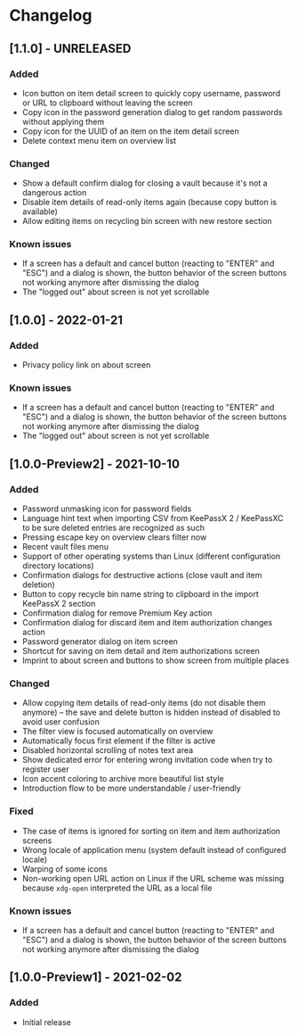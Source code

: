 # Changelog

## [1.1.0] - UNRELEASED

### Added
- Icon button on item detail screen to quickly copy username, password or URL to clipboard without leaving the screen
- Copy icon in the password generation dialog to get random passwords without applying them
- Copy icon for the UUID of an item on the item detail screen
- Delete context menu item on overview list

### Changed
- Show a default confirm dialog for closing a vault because it's not a dangerous action
- Disable item details of read-only items again (because copy button is available)
- Allow editing items on recycling bin screen with new restore section

### Known issues
- If a screen has a default and cancel button (reacting to "ENTER" and "ESC") and a dialog is shown, the button behavior of the screen buttons not working anymore after dismissing the dialog
- The "logged out" about screen is not yet scrollable

## [1.0.0] - 2022-01-21

### Added
- Privacy policy link on about screen

### Known issues
- If a screen has a default and cancel button (reacting to "ENTER" and "ESC") and a dialog is shown, the button behavior of the screen buttons not working anymore after dismissing the dialog
- The "logged out" about screen is not yet scrollable

## [1.0.0-Preview2] - 2021-10-10

### Added
- Password unmasking icon for password fields
- Language hint text when importing CSV from KeePassX 2 / KeePassXC to be sure deleted entries are recognized as such
- Pressing escape key on overview clears filter now
- Recent vault files menu
- Support of other operating systems than Linux (different configuration directory locations)
- Confirmation dialogs for destructive actions (close vault and item deletion)
- Button to copy recycle bin name string to clipboard in the import KeePassX 2 section
- Confirmation dialog for remove Premium Key action
- Confirmation dialog for discard item and item authorization changes action
- Password generator dialog on item screen
- Shortcut for saving on item detail and item authorizations screen
- Imprint to about screen and buttons to show screen from multiple places

### Changed
- Allow copying item details of read-only items (do not disable them anymore) – the save and delete button is hidden instead of disabled to avoid user confusion
- The filter view is focused automatically on overview
- Automatically focus first element if the filter is active
- Disabled horizontal scrolling of notes text area
- Show dedicated error for entering wrong invitation code when try to register user
- Icon accent coloring to archive more beautiful list style
- Introduction flow to be more understandable / user-friendly

### Fixed
- The case of items is ignored for sorting on item and item authorization screens
- Wrong locale of application menu (system default instead of configured locale)
- Warping of some icons
- Non-working open URL action on Linux if the URL scheme was missing because `xdg-open` interpreted the URL as a local file

### Known issues
- If a screen has a default and cancel button (reacting to "ENTER" and "ESC") and a dialog is shown, the button behavior of the screen buttons not working anymore after dismissing the dialog

## [1.0.0-Preview1] - 2021-02-02

### Added
- Initial release

